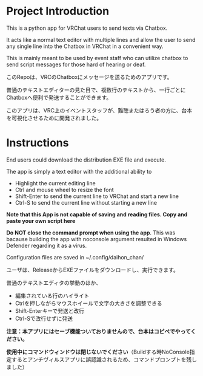 # Project Introduction

This is a python app for VRChat users to send texts via Chatbox.

It acts like a normal text editor with multiple lines and allow the user to send any single line into the Chatbox in VRChat in a convenient way.

This is mainly meant to be used by event staff who can utilize chatbox to send script messages for those hard of hearing or deaf.

このRepoは、VRCのChatboxにメッセージを送るためのアプリです。

普通のテキストエディターの見た目で、複数行のテキストから、一行ごとにChatboxへ便利で発送することができます。

このアプリは、VRC上のイベントスタッフが、難聴またはろう者の方に、台本を可視化させるために開発されました。

# Instructions

End users could download the distribution EXE file and execute.

The app is simply a text editor with the additional ability to

* Highlight the current editing line
* Ctrl and mouse wheel to resize the font
* Shift-Enter to send the current line to VRChat and start a new line
* Ctrl-S to send the current line without starting a new line

**Note that this App is not capable of saving and reading files. Copy and paste your own script here**

**Do NOT close the command prompt when using the app**. This was bacause building the app with noconsole argument 
resulted in Windows Defender regarding it as a virus. 

Configuration files are saved in ~/.config/daihon_chan/

ユーザは、ReleaseからEXEファイルをダウンロードし、実行できます。

普通のテキストエディタの挙動のほか、

* 編集されている行のハイライト
* Ctrlを押しながらマウスホイールで文字の大きさを調整できる
* Shift-Enterキーで発送と改行
* Ctrl-Sで改行せずに発送

**注意：本アプリにはセーブ機能ついておりませんので、台本はコピペでやってください。**

**使用中にコマンドウィンドウは閉じないでください**（Buildする時NoConsole指定するとアンチヴィルスアプリに誤認識されるため、コマンドプロンプトを残しました）